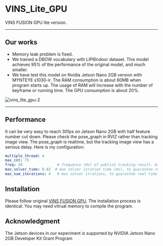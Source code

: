 # VINS_Lite_GPU

VINS FUSION GPU lite version. 

--- 

## Our works

- Memory leak problem is fixed. 
- We trained a DBOW vocabulary with LIP6Indoor dataset. This model achieves 95% of the performance of the original model, and much smaller.
- We have test this model on Nvidia Jetson Nano 2GB version with MYNTEYE s1030-ir. The RAM consumption is about 60MB when program starts up. The usage of RAM will increase with the number of keyframe or running time. The GPU consumption is about 20%.  

![vins_lite_gpu-2](https://user-images.githubusercontent.com/17807222/124372174-6c5d9700-dcbb-11eb-8bec-cb5755701528.png)

---

## Performance
It can be very easy to reach 30fps on Jetson Nano 2GB with half feature number cut down. Please check the pose_graph in RVIZ rather than tracking image view. The pose_graph is realtime, but the tracking image view has a serious delay. Here is my configuration:
```yaml
multiple_thread: 4
max_cnt: 75
freq: 30                # frequence (Hz) of publish tracking result. At least 10Hz for good estimation.
max_solver_time: 0.02  # max solver itration time (ms), to guarantee real time
max_num_iterations: 4   # max solver itrations, to guarantee real time
```

## Installation
Please follow original [VINS FUSION GPU](https://github.com/pjrambo/VINS-Fusion-gpu). The installation process is identical. You may need vitrual memory to compile the program.

## Acknowledgment
The Jetson devices in our experiment is supported by NVIDIA Jetson Nano 2GB Developer Kit Grant Program
